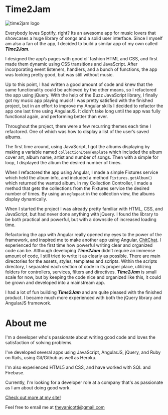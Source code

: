 # Time2Jam

![time2jam logo](http://stevevancott.com/img/bloc_jams_bg.jpg)


Everybody loves Spotify, right? Its an awesome app for music lovers that showcases a huge library of songs and a solid user interface. Since I myself am also a fan of the app, I decided to build a similar app of my own called **_Time2Jam_**.

I designed the app’s pages with good ol’ fashion HTML and CSS, and first made them dynamic using CSS transitions and JavaScript. After incorporating event listeners, handlers, and a bunch of functions, the app was looking pretty good, but was still without music.

Up to this point, I had written a good amount of code and knew that the same functionality could be achieved by the other means, so I refactored the app using jQuery. With the help of the Buzz JavaScript library, I finally got my music app playing music! I was pretty satisfied with the finished project, but in an effort to improve my Angular skills I decided to refactor the app one last time using AngularJS. It didn’t take long until the app was fully functional again, and performing better than ever.

Throughout the project, there were a few recurring themes each time I refactored. One of which was how to display a list of the user’s saved albums.

The first time around, using JavaScript, I got the albums displaying by making a variable named `collectionItemTemplate` which included the album cover art, album name, artist and number of songs. Then with a simple for loop, I displayed the album the desired number of times.

When I refactored the app using Angular, I made a simple Fixtures service which held the album info, and included a method `Fixtures.getAlbum()` which returned the wanted album. In my Collection Controller, I made a method that gets the collections from the Fixtures service the desired number of times. By using an `ngRepeat` in the collection view, the albums display dynamically.

When I started the project I was already pretty familiar with HTML, CSS, and JavaScript, but had never done anything with jQuery. I found the library to be both practical and powerful, but with a downside of increased loading time.

Refactoring the app with Angular really opened my eyes to the power of the framework, and inspired me to make another app using Angular, [ChitChat](http://stevevancott.com/portfolio/Time2Jam). I experienced for the first time how powerful writing clear and organized code can be. Although developing **_Time2Jam_** didn’t require an immense amount of code, I still tried to write it as clearly as possible. There are main directories for the assets, styles, templates and scripts. Within the scripts directory, I separated each section of code in its proper place, utilizing folders for controllers, services, filters and directives. **_Time2Jam_** is small scale for now, but by keeping the code nice and organized like this, it could be grown and developed into a mainstream app.

I had a lot of fun building **_Time2Jam_** and am quite pleased with the finished product. I became much more experienced with both the jQuery library and AngularJS framework.

# About me

I'm a developer who's passionate about writing good code and loves the satisfaction of solving problems.

I've developed several apps using JavaScript, AngularJS, jQuery, and Ruby on Rails, using Git/Github as well as Heroku.

I'm also experienced HTML5 and CSS, and have worked with SQL and Firebase.

Currently, I'm looking for a developer role at a company that's as passionate as I am about doing good work.

[Check out more at my site!](http://stevevancott.com)

Feel free to email me at thevanicotti@gmail.com
